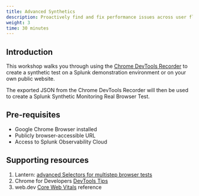 ```yaml
---
title: Advanced Synthetics
description: Proactively find and fix performance issues across user flows, business transactions and APIs to deliver better digital experiences.
weight: 3
time: 30 minutes
---
```


## Introduction

This workshop walks you through using the [Chrome DevTools Recorder](https://developer.chrome.com/docs/devtools/recorder/) to create a synthetic test on a Splunk demonstration environment or on your own public website.

The exported JSON from the Chrome DevTools Recorder will then be used to create a Splunk Synthetic Monitoring Real Browser Test.

## Pre-requisites

- Google Chrome Browser installed
- Publicly browser-accessible URL
- Access to Splunk Observability Cloud

## Supporting resources

1. Lantern: [advanced Selectors for multistep browser tests](https://lantern.splunk.com/Observability/UCE/Proactive_response/Optimize_End-User_Experiences/Running_Synthetics_browser_tests/Selectors_for_multi-step_browser_tests)
1. Chrome for Developers [DevTools Tips](https://developer.chrome.com/blog/devtools-tips-4)
1. web.dev [Core Web Vitals](https://web.dev/explore/learn-core-web-vitals) reference
